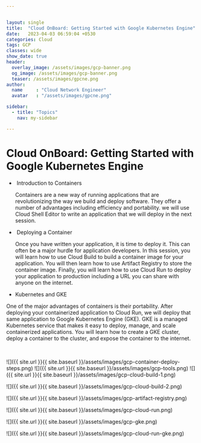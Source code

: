 ```yaml
---


layout: single
title:  "Cloud OnBoard: Getting Started with Google Kubernetes Engine"
date:   2023-04-03 06:59:04 +0530
categories: Cloud
tags: GCP
classes: wide
show_date: true
header:
  overlay_image: /assets/images/gcp-banner.png
  og_image: /assets/images/gcp-banner.png
  teaser: /assets/images/gpcne.png
author:
  name     : "Cloud Network Engineer"
  avatar   : "/assets/images/gpcne.png"

sidebar:
  - title: "Topics"
    nav: my-sidebar

---
```


# Cloud OnBoard: Getting Started with Google Kubernetes Engine

- ​    Introduction to Containers  

  Containers are a new way of running applications that are revolutionizing the way  we build and deploy software. They offer a number of advantages  including efficiency and portability. we will use Cloud Shell Editor to write an application that we will deploy in the next session. 

- ​     Deploying a Container  

  Once you  have written your application, it is time to deploy it. This can often  be a major hurdle for application developers. In this session, you will  learn how to use Cloud Build to build a container image for your  application. You will then learn how to use Artifact Registry to store  the container image. Finally, you will learn how to use Cloud Run to  deploy your application to production including a URL you can share with anyone on the internet.

-    Kubernetes and GKE  

  One of  the major advantages of containers is their portability. After deploying your containerized application to Cloud Run, we will deploy that same  application to Google Kubernetes Engine (GKE). GKE is a managed  Kubernetes service that makes it easy to deploy, manage, and scale  containerized applications. You will learn how to create a GKE cluster,  deploy a container to the cluster, and expose the container to the  internet.

  ​    

![]({{ site.url }}{{ site.baseurl }}/assets/images/gcp-container-deploy-steps.png)
![]({{ site.url }}{{ site.baseurl }}/assets/images/gcp-tools.png)
![]({{ site.url }}{{ site.baseurl }}/assets/images/gcp-cloud-build-1.png)

![]({{ site.url }}{{ site.baseurl }}/assets/images/gcp-cloud-build-2.png)

![]({{ site.url }}{{ site.baseurl }}/assets/images/gcp-artifact-registry.png)

![]({{ site.url }}{{ site.baseurl }}/assets/images/gcp-cloud-run.png)

![]({{ site.url }}{{ site.baseurl }}/assets/images/gcp-gke.png)

![]({{ site.url }}{{ site.baseurl }}/assets/images/gcp-cloud-run-gke.png)



  

